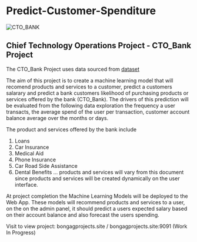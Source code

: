 # Predict-Customer-Spenditure

![CTO_BANK](attachment:Capture.PNG)

## Chief Technology Operations Project - CTO_Bank Project

The CTO_Bank Project uses data sourced from [dataset](https://www.kaggle.com/datasets/shivamb/bank-customer-segmentation)

The aim of this project is to create a machine learning model that will recomend products and services to a customer, predict a customers salarary and 
predict a bank customers likelihood of purchasing products or services offered by the bank (CTO_Bank). The drivers of this prediction will be evaluated 
from the following data exploration the frequency a user transacts, the average spend of the user per transaction, customer account balance average 
over the months or days.

The product and services offered by the bank include 
1. Loans
2. Car Insurance 
3. Medical Aid
3. Phone Insurance
4. Car Road Side Assistance
5. Dental Benefits
...
products and services will vary from this document since products and services will be created dynamically on the user interface.

At project completion the Machine Learning Models will be deployed to the Web App. These models will recommend products and services to a user, on the 
on  the admin panel, it should predict a users expected salary based on their account balance and also forecast the users spending.

Visit to view project: 
                     bongagprojects.site / bongagprojects.site:9091 (Work In Progress)
